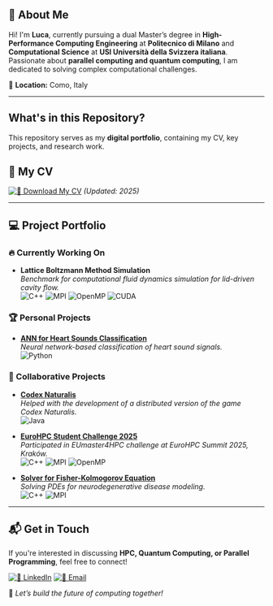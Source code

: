 ## 👋 About Me  
Hi! I'm **Luca**, currently pursuing a dual Master’s degree in **High-Performance Computing Engineering** at **Politecnico di Milano** and **Computational Science** at **USI Università della Svizzera italiana**. Passionate about **parallel computing and quantum computing**, I am dedicated to solving complex computational challenges.

📍 **Location:** Como, Italy  

---

## What's in this Repository?
This repository serves as my **digital portfolio**, containing my CV, key projects, and research work.

## 📄 **My CV**
[![👞 Download My CV](https://img.shields.io/badge/Download%20CV-PDF-blue?style=for-the-badge&logo=adobeacrobatreader)](./CV/CV.pdf) *(Updated: 2025)*  

---

## 💻 **Project Portfolio**

### 🔥 Currently Working On

- **Lattice Boltzmann Method Simulation**  
  *Benchmark for computational fluid dynamics simulation for lid-driven cavity flow.*  
  ![C++](https://img.shields.io/badge/C++-00599C?style=for-the-badge&logo=cplusplus&logoColor=white) ![MPI](https://img.shields.io/badge/MPI-FF6600?style=for-the-badge) ![OpenMP](https://img.shields.io/badge/OpenMP-0095D5?style=for-the-badge&logo=openmp&logoColor=white) ![CUDA](https://img.shields.io/badge/CUDA-76B900?style=for-the-badge&logo=nvidia&logoColor=white)

### 🏆 Personal Projects

- **[ANN for Heart Sounds Classification](https://github.com/LucaLM02/CNN-for-Heart-Sounds-Classification.git)**  
  *Neural network-based classification of heart sound signals.*  
  ![Python](https://img.shields.io/badge/Python-3776AB?style=for-the-badge&logo=python&logoColor=white)

### 🤝 Collaborative Projects

- **[Codex Naturalis](https://github.com/LucaLM02/ing-sw-2024-quattrone-galatea-lamperti-lodetti)**  
  *Helped with the development of a distributed version of the game Codex Naturalis.*  
  ![Java](https://img.shields.io/badge/Java-ED8B00?style=for-the-badge&logo=openjdk&logoColor=white)

- **[EuroHPC Student Challenge 2025](https://github.com/LucaLM02/EuroHPC_Student_Challenge_2025_Team_2.git)**  
  *Participated in EUmaster4HPC challenge at EuroHPC Summit 2025, Kraków.*  
  ![C++](https://img.shields.io/badge/C++-00599C?style=for-the-badge&logo=cplusplus&logoColor=white) ![MPI](https://img.shields.io/badge/MPI-FF6600?style=for-the-badge) ![OpenMP](https://img.shields.io/badge/OpenMP-0095D5?style=for-the-badge&logo=openmp&logoColor=white)

- **[Solver for Fisher-Kolmogorov Equation](https://github.com/LucaLM02/FK-Equation_NeuroDisease)**  
  *Solving PDEs for neurodegenerative disease modeling.*  
  ![C++](https://img.shields.io/badge/C++-00599C?style=for-the-badge&logo=cplusplus&logoColor=white) ![MPI](https://img.shields.io/badge/MPI-FF6600?style=for-the-badge)

---

## 📬 Get in Touch
If you're interested in discussing **HPC, Quantum Computing, or Parallel Programming**, feel free to connect!

[![🌟 LinkedIn](https://img.shields.io/badge/LinkedIn-Profile-blue?style=for-the-badge&logo=linkedin)](https://www.linkedin.com/in/luca-lamperti-3920521b8)
[![📧 Email](https://img.shields.io/badge/Email-Contact%20Me-red?style=for-the-badge&logo=gmail)](mailto:l.lamperti2002@gmail.com)  

🚀 *Let’s build the future of computing together!*

